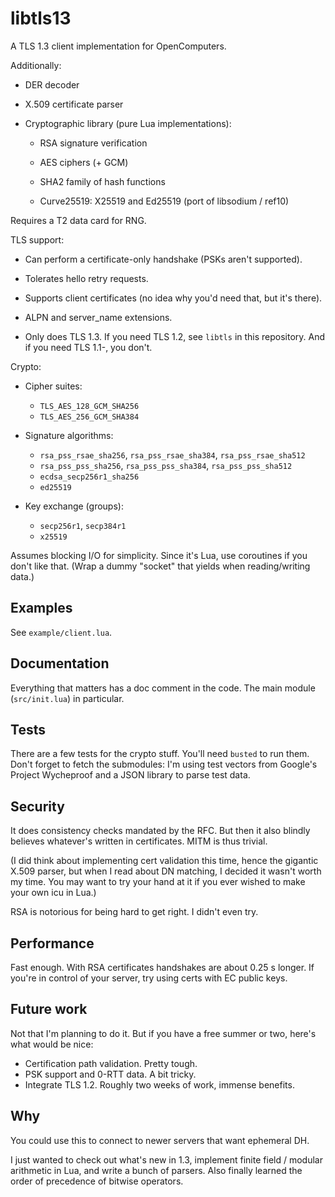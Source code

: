 # libtls13

A TLS 1.3 client implementation for OpenComputers.

Additionally:

- DER decoder

- X.509 certificate parser

- Cryptographic library (pure Lua implementations):

  - RSA signature verification

  - AES ciphers (+ GCM)

  - SHA2 family of hash functions

  - Curve25519: X25519 and Ed25519 (port of libsodium / ref10)

Requires a T2 data card for RNG.

TLS support:

- Can perform a certificate-only handshake (PSKs aren't supported).

- Tolerates hello retry requests.

- Supports client certificates (no idea why you'd need that, but it's there).

- ALPN and server\_name extensions.

- Only does TLS 1.3. If you need TLS 1.2, see `libtls` in this repository.
  And if you need TLS 1.1-, you don't.

Crypto:

- Cipher suites:

  - `TLS_AES_128_GCM_SHA256`
  - `TLS_AES_256_GCM_SHA384`

- Signature algorithms:

  - `rsa_pss_rsae_sha256`, `rsa_pss_rsae_sha384`, `rsa_pss_rsae_sha512`
  - `rsa_pss_pss_sha256`, `rsa_pss_pss_sha384`, `rsa_pss_pss_sha512`
  - `ecdsa_secp256r1_sha256`
  - `ed25519`

- Key exchange (groups):

  - `secp256r1`, `secp384r1`
  - `x25519`

Assumes blocking I/O for simplicity.
Since it's Lua, use coroutines if you don't like that.
(Wrap a dummy "socket" that yields when reading/writing data.)

## Examples
See `example/client.lua`.

## Documentation
Everything that matters has a doc comment in the code.
The main module (`src/init.lua`) in particular.

## Tests
There are a few tests for the crypto stuff.
You'll need `busted` to run them.
Don't forget to fetch the submodules: I'm using test vectors from Google's
Project Wycheproof and a JSON library to parse test data.

## Security
It does consistency checks mandated by the RFC.
But then it also blindly believes whatever's written in certificates.
MITM is thus trivial.

(I did think about implementing cert validation this time, hence the gigantic
X.509 parser, but when I read about DN matching, I decided it wasn't worth my
time.
You may want to try your hand at it if you ever wished to make your own icu in
Lua.)

RSA is notorious for being hard to get right.
I didn't even try.

## Performance
Fast enough.
With RSA certificates handshakes are about 0.25 s longer.
If you're in control of your server, try using certs with EC public keys.

## Future work
Not that I'm planning to do it.
But if you have a free summer or two, here's what would be nice:

- Certification path validation. Pretty tough.
- PSK support and 0-RTT data. A bit tricky.
- Integrate TLS 1.2. Roughly two weeks of work, immense benefits.

## Why
You could use this to connect to newer servers that want ephemeral DH.

I just wanted to check out what's new in 1.3, implement finite field / modular
arithmetic in Lua, and write a bunch of parsers.
Also finally learned the order of precedence of bitwise operators.
